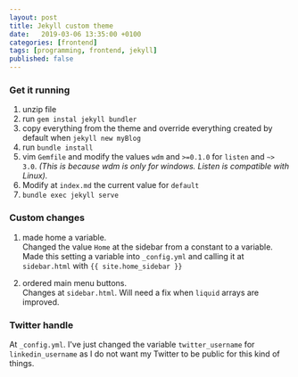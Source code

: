 ```yaml
---
layout: post
title: Jekyll custom theme
date:   2019-03-06 13:35:00 +0100
categories: [frontend]
tags: [programming, frontend, jekyll]
published: false
---
```

### Get it running

1. unzip file
2. run `gem instal jekyll bundler`
3. copy everything from the theme and override everything created by default when `jekyll new myBlog`
4. run `bundle install`
5. vim `Gemfile` and modify the values `wdm` and `>=0.1.0` for `listen` and `~> 3.0`. _(This is because wdm is only for windows. Listen is compatible with Linux)._
6. Modify at `index.md` the current value for `default`
7. `bundle exec jekyll serve`

### Custom changes
1. made home a variable.  
Changed the value `Home` at the sidebar from a constant to a variable. Made this setting a variable into `_config.yml` and calling it at `sidebar.html` with `{{ site.home_sidebar }}`

2. ordered main menu buttons.  
Changes at `sidebar.html`. Will need a fix when `liquid` arrays are improved.

### Twitter handle
At `_config.yml`. I've just changed the variable `twitter_username` for `linkedin_username` as I do not want my Twitter to be public for this kind of things.
